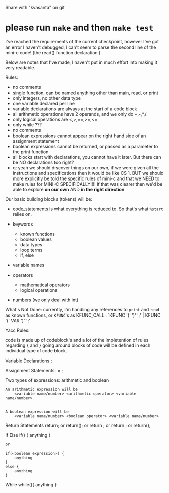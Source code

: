 Share with "kvasanta" on git

# please run `make` and then `make test`

I've reached the requirements of the current checkpoint, however I've got an error I haven't debugged, I can't seem to parse the second line of the mini-c code! (the read() function declaration.) 

Below are notes that I've made, I haven't put in much effort into making it very readable.

Rules:
- no comments
- single function, can be named anything other than main, read, or print
- only integers, no other data type
- one variable declared per line
- variable declarations are always at the start of a code block
- all arithmetic operations have 2 operands, and we only do +,-,*,/
- only logical operations are <,>,==,>=,<=
- only while ???
- no comments
- boolean expressions cannot appear on the right hand side of an assignment statement
- boolean expressions cannot be returned, or passed as a parameter to the print function
- all blocks start with declarations, you cannot have it later. But there can be NO declarations too right? 
- q: yeah we should discover things on our own, if we were given all the instructions and specifications then it would be like CS 1. BUT we should more explicitly be told the specific rules of mini-c and that we NEED to make rules for MINI-C SPECIFICALLY!!!! If that was clearer then we'd be able to explore **on our own** AND **in the right direction**


Our basic building blocks (tokens) will be:
- code_statements is what everything is reduced to. So that's what `%start` relies on.

- keywords
	- known functions
	- boolean values
	- data types
	- loop terms
	- if, else
- variable names
- operators
	- mathematical operators
	- logical operations
- numbers (we only deal with int)

What's Not Done: currently, I'm handling any references to `print` and `read` as known functions, or `KFUNC`'s  as 
KFUNC_CALL : `KFUNC '(' ')' ';' | KFUNC '(' VAR ')' ';'

Yacc Rules:

code is made up of codeblock's and a lot of the impletention of rules regarding `{` and `}` going around blocks of code will be defined in each individual type of code block.

Variable Declarations
	<data type> <variable name>;

Assignment Statements:
	<variable name> = <arithmetic expression>;

Two types of expressions: arithmetic and boolean

	An arithmetic expression will be
		<variable name/number> <arithmetic operator> <variable name/number>
		

	A boolean expression will be
		<variable name/number> <boolean operator> <variable name/number>

Return Statements
	return;
	or
	return(<arithmetic expression>);
	or 
	return <arithmetic expression>;
	or
	return <variable name>;
	or
	return(<variable name>);

If Else
	if(<boolean expression>) {
		anything
	}
	
	or

	if(<boolean expression>) {
		anything
	}
	else {
		anything
	}

While
	while(<boolean expression>){
		anything
	}


